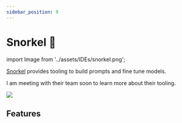 ```yaml
---
sidebar_position: 9
---
```


# Snorkel 🚧

import Image from '../assets/IDEs/snorkel.png';

[Snorkel](https://snorkel.ai/snorkel-flow-platform/foundation-model/) provides
tooling to build prompts and fine tune models.

I am meeting with their team soon to learn more about their tooling.

<div style={{textAlign: 'center'}}>
  <img src={Image} style={{width: "750px"}} />
</div>

## Features
